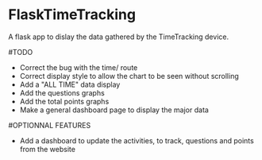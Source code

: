 # FlaskTimeTracking
A flask app to dislay the data gathered by the TimeTracking device.



#TODO

- Correct the bug with the time/<activity> route
- Correct display style to allow the chart to be seen without scrolling 
- Add a "ALL TIME" data display
- Add the questions graphs
- Add the total points graphs
- Make a general dashboard page to display the major data

#OPTIONNAL FEATURES

- Add a dashboard to update the activities, to track, questions and points from the website

